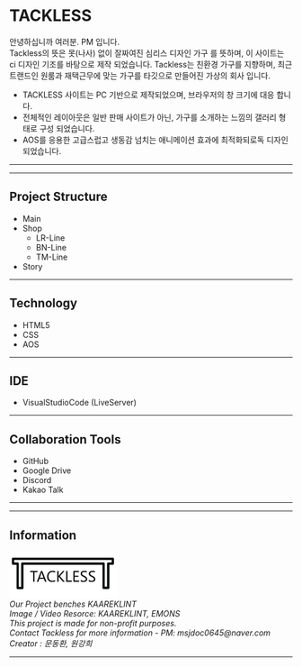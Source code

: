 # TACKLESS
안녕하십니까 여러분. PM 입니다.   
 Tackless의 뜻은 못(나사) 없이 잘짜여진 심리스 디자인 가구 를 뜻하며, 이 사이트는 ci 디자인 기조를 바탕으로 제작 되었습니다.
 Tackless는 친환경 가구를 지향하며, 최근 트랜드인 원룸과 재택근무에 맞는 가구를 타깃으로 만들어진 가상의 회사 입니다.
 * TACKLESS 사이트는 PC 기반으로 제작되었으며, 브라우저의 창 크기에 대응 합니다.
 * 전체적인 레이아웃은 일반 판매 사이트가 아닌, 가구를 소개하는 느낌의 갤러리 형태로 구성 되었습니다.
* AOS를 응용한 고급스럽고 생동감 넘치는 애니메이션 효과에 최적화되로독 디자인 되었습니다.
---
---
## Project Structure
* Main
* Shop
    * LR-Line
    * BN-Line
    * TM-Line
* Story
---
## Technology
*   HTML5
*   CSS
*   AOS
---
## IDE
* VisualStudioCode (LiveServer)
---
## Collaboration Tools
* GitHub
* Google Drive
* Discord
* Kakao Talk
---
---


## Information
<footer>
        <div class="footer">
            <img src="./img/logo.png" alt="logo" width="auto"  style="width:20vw">
            <div>
            <address>Our Project benches KAAREKLINT<br></address>
            <address>Image / Video Resorce: KAAREKLINT, EMONS<br></address> <address>This project is made for non-profit purposes.<br></address>
                <address>Contact Tackless for more information - PM: msjdoc0645@naver.com <br></address>
                <address>Creator : 문동환, 원강희 </address>
        </div>
    </footer>

***